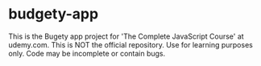 # budgety-app
This is the Bugety app project for 'The Complete JavaScript Course' at udemy.com. This is NOT the official repository. Use for learning purposes only. Code may be incomplete or contain bugs.
